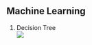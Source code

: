 ## Machine Learning

1.  Decision Tree<br>
  [![](https://img.youtube.com/vi/LDRbO9a6XPU/0.jpg)](https://www.youtube.com/watch?v=LDRbO9a6XPU)
